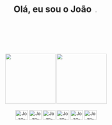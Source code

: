 <!-- Introdução -->
<div align="center">
  <a hfer="https://github.com/junrwrld">
  <h1 class= "title"> Olá, eu sou o João  <img src="https://raw.githubusercontent.com/kaueMarques/kaueMarques/master/hi.gif" width="3%"> </h1>
  </a>  
<div/>

<!-- Stats -->
<div align="center">
  <img height="160em" src="https://github-readme-stats.vercel.app/api?username=junrwrld&show_icons=true&theme=gruvbox_light&rank_icon=github" style="max-width:100%;"> 
  <img height="160em" src="https://github-readme-stats.vercel.app/api/top-langs/?username=junrwrld&layout=compact&theme=gruvbox_light&hide=css" style="max-width:100%;">
</div>

  
</div>
<!-- Linguagens -->
<div style="display: inline_block"><br>
  <img align="center" alt="Joao-SQL" height="30" width="40" src="https://cdn.jsdelivr.net/gh/devicons/devicon@latest/icons/microsoftsqlserver/microsoftsqlserver-original.svg">
  <img align="center" alt="Joao-C#" height="30" width="40" src="https://cdn.jsdelivr.net/gh/devicons/devicon@latest/icons/csharp/csharp-original.svg">
  <img align="center" alt="Joao-HTML" height="30" width="40" src="https://cdn.jsdelivr.net/gh/devicons/devicon@latest/icons/html5/html5-original.svg">
  <img align="center" alt="Joao-CSS" height="30" width="40" src="https://cdn.jsdelivr.net/gh/devicons/devicon@latest/icons/css3/css3-original.svg">
  <img align="center" alt="Joao-JS" height="30" width="40" src="https://cdn.jsdelivr.net/gh/devicons/devicon@latest/icons/javascript/javascript-original.svg">
  <img align="center" alt="Joao-RUBY" height="30" width="40" src="https://cdn.jsdelivr.net/gh/devicons/devicon@latest/icons/ruby/ruby-original.svg">       
          
</div>
  
